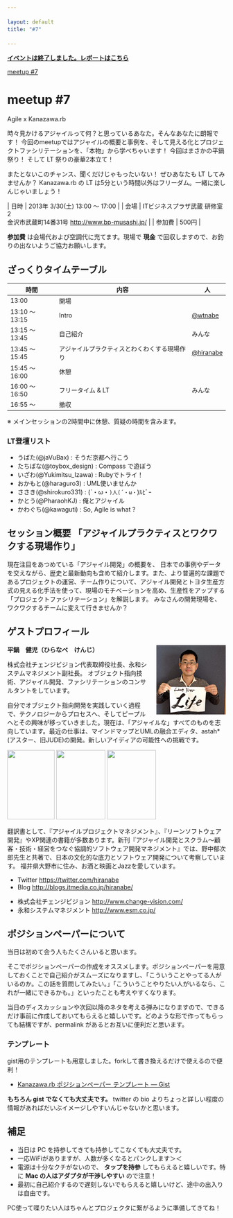 ```yaml
---

layout: default
title: "#7"

---
```


<p>
<a href="./report"><strong>イベントは終了しました。レポートはこちら</strong></a></p>

<div class="doorkeeper-widget">
<a href="http://kzrb.doorkeeper.jp/events/3033" class="doorkeeper-registration-widget">meetup
#7</a>

<script src="https://d1dqic1fklzs1z.cloudfront.net/assets/widget.js" type="text/javascript">
</script>
</div>

meetup #7
==========

Agile x Kanazawa.rb

時々見かけるアジャイルって何？と思っているあなた。そんなあなたに朗報です！
今回のmeetupではアジャイルの概要と事例を、そして見える化とプロジェクトファシリテーションを、「本物」から学べちゃいます！
今回はまさかの平鍋祭り！ そして LT 祭りの豪華2本立て！

またとないこのチャンス、聞くだけじゃもったいない！ ぜひあなたも LT
してみませんか？ Kanazawa.rb の LT
は5分という時間以外はフリーダム。一緒に楽しんじゃいましょう！


| 日時   | 2013年 3/30(土) 13:00 〜 17:00 |
| 会場   | ITビジネスプラザ武蔵 研修室2<br>金沢市武蔵町14番31号 <a href="http://www.bp-musashi.jp/">http://www.bp-musashi.jp/</a> |
| 参加費 | 500円 |


**参加費** は会場代および空調代に充てます。現場で **現金**
で回収しますので、お釣りの出ないようご協力お願いします。

ざっくりタイムテーブル
----------------------

 |時間            |内容                                          |人|
 |----------------|----------------------------------------------|------------------------------------------|
 |13:00           |開場                                          ||
 |13:10 〜 13:15  |Intro                                         |[@wtnabe](https://twitter.com/wtnabe)|
 |13:15 〜 13:45  |自己紹介                                      |みんな|
 |13:45 〜 15:45  |アジャイルプラクティスとわくわくする現場作り  |[@hiranabe](https://twitter.com/hiranabe)|
 |15:45 〜 16:00  |休憩                                          ||
 |16:00 〜 16:50  |フリータイム & LT                             |みんな|
 |16:55 〜        |撤収                                          ||

※ メインセッションの2時間中に休憩、質疑の時間を含みます。

### LT登壇リスト

- うばた(@jaVuBax) : そうだ京都へ行こう
- たちばな(@toybox\_design) : Compass で遊ぼう
- いざわ(@Yukimitsu\_Izawa) : Rubyでトライ！
- おかもと(@haraguro3) : UML使いませんか
- ささき(@shirokuro331) : (´・ω・`)人(´・ω・`)ﾙﾋﾞｰ
- かとう(@PharaohKJ) : 俺とアジャイル
- かわぐち(@kawaguti) : So, Agile is what ?

セッション概要 「アジャイルプラクティスとワクワクする現場作り」
---------------------------------------------------------------

現在注目をあつめている「アジャイル開発」の概要を、
日本での事例やデータを交えながら、歴史と最新動向も含めて紹介します。また、より普遍的な課題であるプロジェクトの運営、チーム作りについて、アジャイル開発とトヨタ生産方式の見える化手法を使って、現場のモチベーションを高め、生産性をアップする
「プロジェクトファシリテーション」を解説します。
みなさんの開発現場を、ワクワクするチームに変えて行きませんか？

ゲストプロフィール
------------------

<img style="margin-left: 1em; float: right" src="hiranabe.jpg" alt="hiranabe" />

**平鍋　健児（ひらなべ　けんじ）**

株式会社チェンジビジョン代表取締役社長、永和システムマネジメント副社長。
オブジェクト指向技術、アジャイル開発、ファシリテーションのコンサルタントをしています。

自分でオブジェクト指向開発を実践していく過程で、テクノロジーからプロセスへ、そしてピープルへとその興味が移っていきました。現在は、「アジャイルな」すべてのものを志向しています。最近の仕事は、マインドマップとUMLの融合エディタ、astah*(アスター、旧JUDE)の開発。新しいアイディアの可能性への挑戦です。

<div class="book-images">
  <a href="http://www.amazon.co.jp/dp/4798129704"><img src="https://images-na.ssl-images-amazon.com/images/I/41qg6STGdqL._SL160_.jpg" height="160" width="109" alt="" title="" /></a>
  <a href="http://www.amazon.co.jp/dp/4822282295"><img src="https://images-na.ssl-images-amazon.com/images/I/51HKFQD123L._SL160_.jpg" height="160" width="113" alt="" title="" /></a>
  <a href="http://www.amazon.co.jp/dp/4822281930"><img class="right" src="https://images-na.ssl-images-amazon.com/images/I/51ZPY244MRL._SL160_.jpg" height="160" width="113" alt="" title="" /></a>
</div>


翻訳書として、『アジャイルプロジェクトマネジメント』、『リーンソフトウェア開発』やXP関連の書籍が多数あります。新刊『アジャイル開発とスクラム～顧客・技術・経営をつなぐ協調的ソフトウェア開発マネジメント』では、野中郁次郎先生と共著で、日本の文化的な底力とソフトウェア開発について考察しています。
福井県大野市に住み、お酒と映画とJazzを愛しています。

-   Twitter <https://twitter.com/hiranabe>
-   Blog <http://blogs.itmedia.co.jp/hiranabe/>

<!-- -->

-   株式会社チェンジビジョン <http://www.change-vision.com/>
-   永和システムマネジメント <http://www.esm.co.jp/>

ポジションペーパーについて
--------------------------

当日は初めて会う人もたくさんいると思います。

そこでポジションペーパーの作成をオススメします。ポジションペーパーを用意しておくことで自己紹介がスムーズになりますし、「こういうことやってる人がいるのか。この話を質問してみたい。」「こういうことやりたい人がいるなら、これが一緒にできるかも。」といったことも考えやすくなります。

当日のディスカッションや次回以降のネタを考える弾みになりますので、できるだけ事前に作成しておいてもらえると嬉しいです。どのような形で作ってもらっても結構ですが、permalink
があるとお互いに便利だと思います。

### テンプレート

gist用のテンプレートも用意しました。forkして書き換えるだけで使えるので便利！

* [Kanazawa.rb ポジションペーパー テンプレート — Gist](https://gist.github.com/5a523ec3180002229a32)

**もちろん gist でなくても大丈夫です。** twitter の bio
よりちょっと詳しい程度の情報があればだいぶイメージしやすいんじゃないかと思います。

補足
----

* 当日は PC を持参してきても持参してこなくても大丈夫です。
* 一応WiFiがありますが、人数が多くなるとパンクします＞＜
* 電源は十分なクチがないので、 **タップを持参** してもらえると嬉しいです。特に **Mac の人はアダプタが干渉しやすい** ので注意！
* 最初に自己紹介するので遅刻しないでもらえると嬉しいけど、途中の出入りは自由です。

PC使って喋りたい人はちゃんとプロジェクタに繋がるように準備してきてね！
